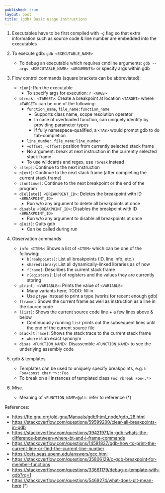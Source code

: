 ```yaml
---
published: true
layout: post
title: (gdb) Basic usage instructions
---
```


1.  Executables have to be first compiled with `-g` flag so that extra information
    such as source code & line number are embedded into the executables

2.  To execute gdb: `gdb <EXECUTABLE_NAME>`
    - To debug an executable which requires cmdline arguments:
      `gdb --args <EXECUTABLE_NAME> <ARGUMENTS>` or specify args within gdb

3.  Flow control commands (square brackets can be abbreviated):
    - `r[un]`: Run the executable
      - To specify args for execution: `r <ARGS>`
    - `b[reak] <TARGET>`: Create a breakpoint at location `<TARGET>`
      where `<TARGET>` can be one of the following:
      - `function_name`, `file_name:function_name`
        - Supports class name, scope resolution operator
        - In case of overloaded function, can uniquely identify by providing parameter types
        - If fully namespace-qualified, a `<TAB>` would prompt gdb to do tab-completion
      - `line_number`, `file_name:line_number`
      - `+offset`, `-offset`: position from currently selected stack frame
      - No argument: break at next instruction in the currently selected stack frame
      - To use wildcards and regex, use `rbreak` instead
    - `s[tep]`: Continue to the next instruction
    - `n[ext]`: Continue to the next stack frame (after completing the current stack frame)
    - `c[ontinue]`: Continue to the next breakpoint or the end of the program
    - `d[el[ete]] <BREAKPOINT_ID>`: Deletes the breakpoint with ID `<BREAKPOINT_ID>`
      - Run w/o any argument to delete all breakpoints at once
    - `disable <BREAKPOINT_ID>`: Disables the breakpoint with ID `<BREAKPOINT_ID>`
      - Run w/o any argument to disable all breakpoints at once
    - `q[uit]`: Quits gdb
      - Can be called during run

4.  Observation commands
    - `info <ITEM>`: Shows a list of `<ITEM>` which can be one of the following:
      - `b[reakpoints]`: List all breakpoints (ID, line info, etc.)
      - `sharedlibrary`: List all dynamically-linked libraries as of now
      - `f[rame]`: Describes the current stack frame
      - `r[egisters]`: List of registers and the values they are currently storing
    - `p[rint] <VARIABLE>`: Prints the value of `<VARIABLE>`
      - Many variants here; TODO: fill in
      - Use `ptype` instead to print a type (works for recent enough gdb)
    - `f[rame]`: Shows the current frame as well as instruction as a line in the source code
    - `l[ist]`: Shows the current source code line + a few lines above & below
      - Continuously running `list` prints out the subsequent lines
        until the end of the current source file
    - `b[ack]t[race]`: Shows the stack trace to the current stack frame
      - `where` is an exact synonym
    - `disas <FUNCTION_NAME>`: Disassemble `<FUNCTION_NAME>` to see the underlying assembly code

5.  gdb & templates
    - Templates can be used to uniquely specify breakpoints,
      e.g. `b Foo<const char *>::Foo`
    - To break on all instances of templated class `Foo`: `rbreak Foo<.*>`

6.  Misc.
    - Meaning of `<FUNCTION_NAME>@plt`: refer to reference (\*)


References:
- <https://ftp.gnu.org/old-gnu/Manuals/gdb/html_node/gdb_28.html>
- <https://stackoverflow.com/questions/59599200/clear-all-breakpoints-in-gdb>
- <https://stackoverflow.com/questions/39421971/in-gdb-whats-the-difference-between-where-bt-and-i-frame-commands>
- <https://stackoverflow.com/questions/14581837/gdb-how-to-print-the-current-line-or-find-the-current-line-number>
- <https://cets.seas.upenn.edu/answers/gcc.html>
- <https://stackoverflow.com/questions/35806129/c-gdb-breakpoint-for-member-functions>
- <https://stackoverflow.com/questions/33661179/debug-c-template-with-gdb?rq=1>
- <https://stackoverflow.com/questions/5469274/what-does-plt-mean-here> (\*)
